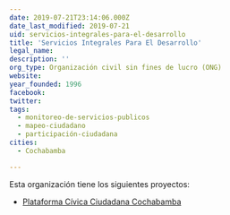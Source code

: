```yaml
---
date: 2019-07-21T23:14:06.000Z
date_last_modified: 2019-07-21
uid: servicios-integrales-para-el-desarrollo
title: 'Servicios Integrales Para El Desarrollo'
legal_name: 
description: ''
org_type: Organización civil sin fines de lucro (ONG)
website: 
year_founded: 1996
facebook: 
twitter: 
tags:
  - monitoreo-de-servicios-publicos
  - mapeo-ciudadano
  - participación-ciudadana
cities: 
  - Cochabamba

---
```


Esta organización tiene los siguientes proyectos:

- [Plataforma Cívica Ciudadana Cochabamba](/proyectos/plataforma-civica-ciudadana-cochabamba)
